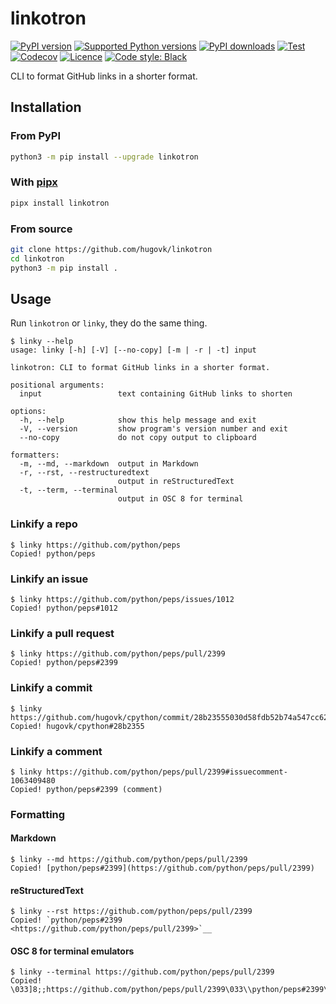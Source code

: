 # linkotron

[![PyPI version](https://img.shields.io/pypi/v/linkotron.svg?logo=pypi&logoColor=FFE873)](https://pypi.org/project/linkotron/)
[![Supported Python versions](https://img.shields.io/pypi/pyversions/linkotron.svg?logo=python&logoColor=FFE873)](https://pypi.org/project/linkotron/)
[![PyPI downloads](https://img.shields.io/pypi/dm/linkotron.svg)](https://pypistats.org/packages/linkotron)
[![Test](https://github.com/hugovk/linkotron/actions/workflows/test.yml/badge.svg)](https://github.com/hugovk/linkotron/actions)
[![Codecov](https://codecov.io/gh/hugovk/linkotron/branch/main/graph/badge.svg)](https://codecov.io/gh/hugovk/linkotron)
[![Licence](https://img.shields.io/github/license/hugovk/linkotron.svg)](LICENSE.txt)
[![Code style: Black](https://img.shields.io/badge/code%20style-Black-000000.svg)](https://github.com/psf/black)

CLI to format GitHub links in a shorter format.

## Installation

### From PyPI

```bash
python3 -m pip install --upgrade linkotron
```

### With [pipx][pipx]

```bash
pipx install linkotron
```

[pipx]: https://github.com/pypa/pipx

### From source

```bash
git clone https://github.com/hugovk/linkotron
cd linkotron
python3 -m pip install .
```

## Usage

Run `linkotron` or `linky`, they do the same thing.

<!-- [[[cog
from linkotron.scripts.run_command import run
run("linky --help")
]]] -->

```console
$ linky --help
usage: linky [-h] [-V] [--no-copy] [-m | -r | -t] input

linkotron: CLI to format GitHub links in a shorter format.

positional arguments:
  input                 text containing GitHub links to shorten

options:
  -h, --help            show this help message and exit
  -V, --version         show program's version number and exit
  --no-copy             do not copy output to clipboard

formatters:
  -m, --md, --markdown  output in Markdown
  -r, --rst, --restructuredtext
                        output in reStructuredText
  -t, --term, --terminal
                        output in OSC 8 for terminal
```

<!-- [[[end]]] -->

### Linkify a repo

<!-- [[[cog
run("linky https://github.com/python/peps")
]]] -->

```console
$ linky https://github.com/python/peps
Copied! python/peps
```

<!-- [[[end]]] -->

### Linkify an issue

<!-- [[[cog
run("linky https://github.com/python/peps/issues/1012")
]]] -->

```console
$ linky https://github.com/python/peps/issues/1012
Copied! python/peps#1012
```

<!-- [[[end]]] -->

### Linkify a pull request

<!-- [[[cog
run("linky https://github.com/python/peps/pull/2399")
]]] -->

```console
$ linky https://github.com/python/peps/pull/2399
Copied! python/peps#2399
```

<!-- [[[end]]] -->

### Linkify a commit

<!-- [[[cog
run("linky https://github.com/hugovk/cpython/commit/28b23555030d58fdb52b74a547cc621c49690de0")
]]] -->

```console
$ linky https://github.com/hugovk/cpython/commit/28b23555030d58fdb52b74a547cc621c49690de0
Copied! hugovk/cpython#28b2355
```

<!-- [[[end]]] -->

### Linkify a comment

<!-- [[[cog
run("linky https://github.com/python/peps/pull/2399#issuecomment-1063409480")
]]] -->

```console
$ linky https://github.com/python/peps/pull/2399#issuecomment-1063409480
Copied! python/peps#2399 (comment)
```

<!-- [[[end]]] -->

### Formatting

#### Markdown

<!-- [[[cog
run("linky --md https://github.com/python/peps/pull/2399")
]]] -->

```console
$ linky --md https://github.com/python/peps/pull/2399
Copied! [python/peps#2399](https://github.com/python/peps/pull/2399)
```

<!-- [[[end]]] -->

#### reStructuredText

<!-- [[[cog
run("linky --rst https://github.com/python/peps/pull/2399")
]]] -->

```console
$ linky --rst https://github.com/python/peps/pull/2399
Copied! `python/peps#2399 <https://github.com/python/peps/pull/2399>`__
```

<!-- [[[end]]] -->

#### OSC 8 for terminal emulators

```console
$ linky --terminal https://github.com/python/peps/pull/2399
Copied! \033]8;;https://github.com/python/peps/pull/2399\033\\python/peps#2399\033]8;;\033\\
```
